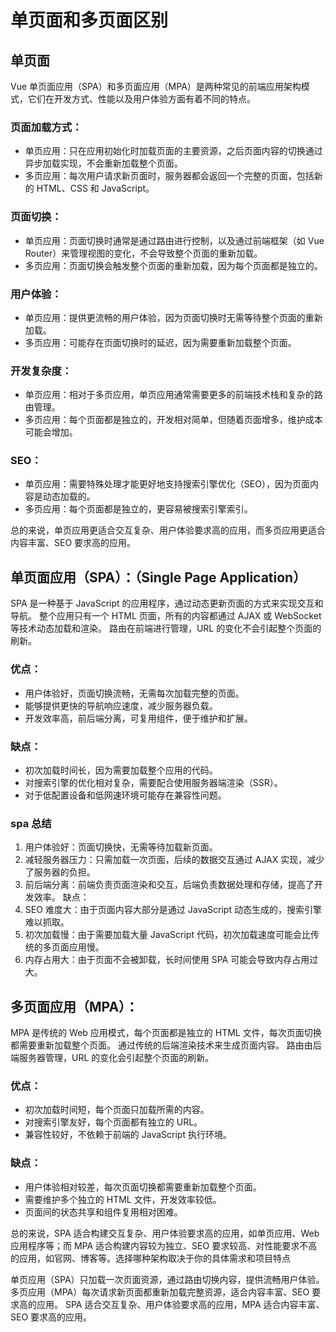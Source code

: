 # 单页面和多页面区别

## 单页面

Vue 单页面应用（SPA）和多页面应用（MPA）是两种常见的前端应用架构模式，它们在开发方式、性能以及用户体验方面有着不同的特点。

### 页面加载方式：

- 单页应用：只在应用初始化时加载页面的主要资源，之后页面内容的切换通过异步加载实现，不会重新加载整个页面。
- 多页应用：每次用户请求新页面时，服务器都会返回一个完整的页面，包括新的 HTML、CSS 和 JavaScript。

### 页面切换：

- 单页应用：页面切换时通常是通过路由进行控制，以及通过前端框架（如 Vue Router）来管理视图的变化，不会导致整个页面的重新加载。
- 多页应用：页面切换会触发整个页面的重新加载，因为每个页面都是独立的。

### 用户体验：

- 单页应用：提供更流畅的用户体验，因为页面切换时无需等待整个页面的重新加载。
- 多页应用：可能存在页面切换时的延迟，因为需要重新加载整个页面。

### 开发复杂度：

- 单页应用：相对于多页应用，单页应用通常需要更多的前端技术栈和复杂的路由管理。
- 多页应用：每个页面都是独立的，开发相对简单，但随着页面增多，维护成本可能会增加。

### SEO：

- 单页应用：需要特殊处理才能更好地支持搜索引擎优化（SEO），因为页面内容是动态加载的。
- 多页应用：每个页面都是独立的，更容易被搜索引擎索引。

总的来说，单页应用更适合交互复杂、用户体验要求高的应用，而多页应用更适合内容丰富、SEO 要求高的应用。

## 单页面应用（SPA）：（Single Page Application）

SPA 是一种基于 JavaScript 的应用程序，通过动态更新页面的方式来实现交互和导航。
整个应用只有一个 HTML 页面，所有的内容都通过 AJAX 或 WebSocket 等技术动态加载和渲染。
路由在前端进行管理，URL 的变化不会引起整个页面的刷新。

### 优点：

- 用户体验好，页面切换流畅，无需每次加载完整的页面。
- 能够提供更快的导航响应速度，减少服务器负载。
- 开发效率高，前后端分离，可复用组件，便于维护和扩展。

### 缺点：

- 初次加载时间长，因为需要加载整个应用的代码。
- 对搜索引擎的优化相对复杂，需要配合使用服务器端渲染（SSR）。
- 对于低配置设备和低网速环境可能存在兼容性问题。

### spa 总结

1. 用户体验好：页面切换快，无需等待加载新页面。
2. 减轻服务器压力：只需加载一次页面，后续的数据交互通过 AJAX 实现，减少了服务器的负担。
3. 前后端分离：前端负责页面渲染和交互，后端负责数据处理和存储，提高了开发效率。
   缺点：
4. SEO 难度大：由于页面内容大部分是通过 JavaScript 动态生成的，搜索引擎难以抓取。
5. 初次加载慢：由于需要加载大量 JavaScript 代码，初次加载速度可能会比传统的多页面应用慢。
6. 内存占用大：由于页面不会被卸载，长时间使用 SPA 可能会导致内存占用过大。

## 多页面应用（MPA）：

MPA 是传统的 Web 应用模式，每个页面都是独立的 HTML 文件，每次页面切换都需要重新加载整个页面。
通过传统的后端渲染技术来生成页面内容。
路由由后端服务器管理，URL 的变化会引起整个页面的刷新。

### 优点：

- 初次加载时间短，每个页面只加载所需的内容。
- 对搜索引擎友好，每个页面都有独立的 URL。
- 兼容性较好，不依赖于前端的 JavaScript 执行环境。

### 缺点：

- 用户体验相对较差，每次页面切换都需要重新加载整个页面。
- 需要维护多个独立的 HTML 文件，开发效率较低。
- 页面间的状态共享和组件复用相对困难。

总的来说，SPA 适合构建交互复杂、用户体验要求高的应用，如单页应用、Web 应用程序等；而 MPA 适合构建内容较为独立、SEO 要求较高、对性能要求不高的应用，如官网、博客等。选择哪种架构取决于你的具体需求和项目特点

单页应用（SPA）只加载一次页面资源，通过路由切换内容，提供流畅用户体验。多页应用（MPA）每次请求新页面都重新加载完整资源，适合内容丰富、SEO 要求高的应用。 SPA 适合交互复杂、用户体验要求高的应用，MPA 适合内容丰富、SEO 要求高的应用。

